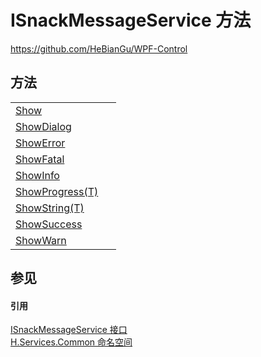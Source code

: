 # ISnackMessageService 方法
https://github.com/HeBianGu/WPF-Control



## 方法
<table>
<tr>
<td><a href="973e334b-7db0-bec3-397e-d6420ae38422">Show</a></td>
<td> </td></tr>
<tr>
<td><a href="4aa95fd8-a635-2013-f23d-e04ae1839e55">ShowDialog</a></td>
<td> </td></tr>
<tr>
<td><a href="6070cf55-0fca-ae4e-059d-de1a571d8ef2">ShowError</a></td>
<td> </td></tr>
<tr>
<td><a href="31c2519e-ce8b-24d4-86f3-68decc2d05e7">ShowFatal</a></td>
<td> </td></tr>
<tr>
<td><a href="bb10302d-4f7d-fe2b-4273-d23843e9555f">ShowInfo</a></td>
<td> </td></tr>
<tr>
<td><a href="482acba3-ce50-3ed8-67b3-f0045f6701c2">ShowProgress(T)</a></td>
<td> </td></tr>
<tr>
<td><a href="21b9f9a4-2df0-82e6-b493-e5f668071259">ShowString(T)</a></td>
<td> </td></tr>
<tr>
<td><a href="1c2ce9f9-f7c1-b138-d559-95fdde137d2f">ShowSuccess</a></td>
<td> </td></tr>
<tr>
<td><a href="46e656dc-bffb-3354-d880-61fae89a8683">ShowWarn</a></td>
<td> </td></tr>
</table>

## 参见


#### 引用
<a href="13b934f8-1818-701a-441b-ab59e1f38b94">ISnackMessageService 接口</a>  
<a href="b9cdd84f-6623-a51a-f53b-465103ced202">H.Services.Common 命名空间</a>  
